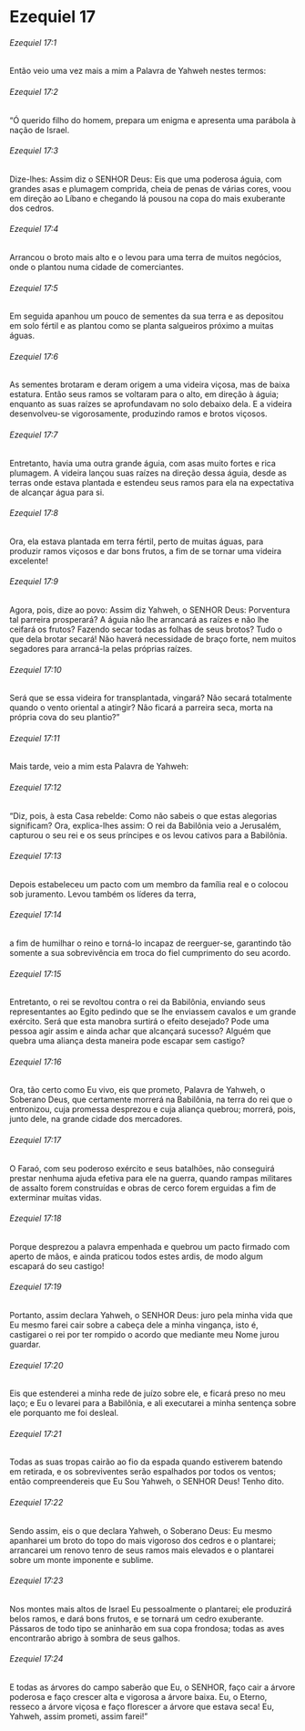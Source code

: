 # Ezequiel 17

###### Ezequiel 17:1

Então veio uma vez mais a mim a Palavra de Yahweh nestes termos:

###### Ezequiel 17:2

“Ó querido filho do homem, prepara um enigma e apresenta uma parábola à nação de Israel.

###### Ezequiel 17:3

Dize-lhes: Assim diz o SENHOR Deus: Eis que uma poderosa águia, com grandes asas e plumagem comprida, cheia de penas de várias cores, voou em direção ao Líbano e chegando lá pousou na copa do mais exuberante dos cedros.

###### Ezequiel 17:4

Arrancou o broto mais alto e o levou para uma terra de muitos negócios, onde o plantou numa cidade de comerciantes.

###### Ezequiel 17:5

Em seguida apanhou um pouco de sementes da sua terra e as depositou em solo fértil e as plantou como se planta salgueiros próximo a muitas águas.

###### Ezequiel 17:6

As sementes brotaram e deram origem a uma videira viçosa, mas de baixa estatura. Então seus ramos se voltaram para o alto, em direção à águia; enquanto as suas raízes se aprofundavam no solo debaixo dela. E a videira desenvolveu-se vigorosamente, produzindo ramos e brotos viçosos.

###### Ezequiel 17:7

Entretanto, havia uma outra grande águia, com asas muito fortes e rica plumagem. A videira lançou suas raízes na direção dessa águia, desde as terras onde estava plantada e estendeu seus ramos para ela na expectativa de alcançar água para si.

###### Ezequiel 17:8

Ora, ela estava plantada em terra fértil, perto de muitas águas, para produzir ramos viçosos e dar bons frutos, a fim de se tornar uma videira excelente!

###### Ezequiel 17:9

Agora, pois, dize ao povo: Assim diz Yahweh, o SENHOR Deus: Porventura tal parreira prosperará? A águia não lhe arrancará as raízes e não lhe ceifará os frutos? Fazendo secar todas as folhas de seus brotos? Tudo o que dela brotar secará! Não haverá necessidade de braço forte, nem muitos segadores para arrancá-la pelas próprias raízes.

###### Ezequiel 17:10

Será que se essa videira for transplantada, vingará? Não secará totalmente quando o vento oriental a atingir? Não ficará a parreira seca, morta na própria cova do seu plantio?”

###### Ezequiel 17:11

Mais tarde, veio a mim esta Palavra de Yahweh:

###### Ezequiel 17:12

“Diz, pois, à esta Casa rebelde: Como não sabeis o que estas alegorias significam? Ora, explica-lhes assim: O rei da Babilônia veio a Jerusalém, capturou o seu rei e os seus príncipes e os levou cativos para a Babilônia.

###### Ezequiel 17:13

Depois estabeleceu um pacto com um membro da família real e o colocou sob juramento. Levou também os líderes da terra,

###### Ezequiel 17:14

a fim de humilhar o reino e torná-lo incapaz de reerguer-se, garantindo tão somente a sua sobrevivência em troca do fiel cumprimento do seu acordo.

###### Ezequiel 17:15

Entretanto, o rei se revoltou contra o rei da Babilônia, enviando seus representantes ao Egito pedindo que se lhe enviassem cavalos e um grande exército. Será que esta manobra surtirá o efeito desejado? Pode uma pessoa agir assim e ainda achar que alcançará sucesso? Alguém que quebra uma aliança desta maneira pode escapar sem castigo?

###### Ezequiel 17:16

Ora, tão certo como Eu vivo, eis que prometo, Palavra de Yahweh, o Soberano Deus, que certamente morrerá na Babilônia, na terra do rei que o entronizou, cuja promessa desprezou e cuja aliança quebrou; morrerá, pois, junto dele, na grande cidade dos mercadores.

###### Ezequiel 17:17

O Faraó, com seu poderoso exército e seus batalhões, não conseguirá prestar nenhuma ajuda efetiva para ele na guerra, quando rampas militares de assalto forem construídas e obras de cerco forem erguidas a fim de exterminar muitas vidas.

###### Ezequiel 17:18

Porque desprezou a palavra empenhada e quebrou um pacto firmado com aperto de mãos, e ainda praticou todos estes ardis, de modo algum escapará do seu castigo!

###### Ezequiel 17:19

Portanto, assim declara Yahweh, o SENHOR Deus: juro pela minha vida que Eu mesmo farei cair sobre a cabeça dele a minha vingança, isto é, castigarei o rei por ter rompido o acordo que mediante meu Nome jurou guardar.

###### Ezequiel 17:20

Eis que estenderei a minha rede de juízo sobre ele, e ficará preso no meu laço; e Eu o levarei para a Babilônia, e ali executarei a minha sentença sobre ele porquanto me foi desleal.

###### Ezequiel 17:21

Todas as suas tropas cairão ao fio da espada quando estiverem batendo em retirada, e os sobreviventes serão espalhados por todos os ventos; então compreendereis que Eu Sou Yahweh, o SENHOR Deus! Tenho dito.

###### Ezequiel 17:22

Sendo assim, eis o que declara Yahweh, o Soberano Deus: Eu mesmo apanharei um broto do topo do mais vigoroso dos cedros e o plantarei; arrancarei um renovo tenro de seus ramos mais elevados e o plantarei sobre um monte imponente e sublime.

###### Ezequiel 17:23

Nos montes mais altos de Israel Eu pessoalmente o plantarei; ele produzirá belos ramos, e dará bons frutos, e se tornará um cedro exuberante. Pássaros de todo tipo se aninharão em sua copa frondosa; todas as aves encontrarão abrigo à sombra de seus galhos.

###### Ezequiel 17:24

E todas as árvores do campo saberão que Eu, o SENHOR, faço cair a árvore poderosa e faço crescer alta e vigorosa a árvore baixa. Eu, o Eterno, resseco a árvore viçosa e faço florescer a árvore que estava seca! Eu, Yahweh, assim prometi, assim farei!”

